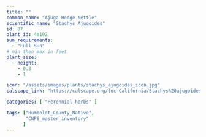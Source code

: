 ```yaml
---
title: ""
common_name: "Ajuga Hedge Nettle"
scientific_name: "Stachys Ajugoides"
id: 87
plant_id: 4e102
sun_requirements:
  - "Full Sun"
# min then max in feet
plant_size:
  - height: 
    - 0.3
    - 1

icon: "/assets/images/plants/stachys_ajugoides_icon.jpg" 
calscape_link: "https://calscape.org/loc-California/Stachys%20ajugoides(%20)"

categories: [ "Perennial herbs" ]

tags: ["Humboldt_County_Native",
       "CNPS_master_inventory"
      ]
---
```


